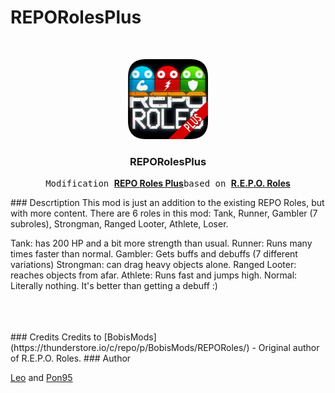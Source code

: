 # REPORolesPlus

<!-- PROJECT LOGO -->
<br />
<p align="center">
  <a href="https://thunderstore.io/c/repo/p/Piskotryasi/REPORolesPLUS/">
    <img src="icon.png" alt="Logo" width="128" height="128">
  </a>

  <h3 align="center">REPORolesPlus</h3>

  <p align="center">
    <samp>Modification </samp><a href="https://thunderstore.io/c/repo/p/Piskotryasi/REPORolesPLUS/"><strong>REPO Roles Plus</strong></a><samp>based on </samp><a href="https://thunderstore.io/c/repo/p/BobisMods/REPORoles/"><strong>R.E.P.O. Roles</strong></a>
    <br />
  </p>
</p>
### Descrtiption
This mod is just an addition to the existing REPO Roles, but with more content.
There are 6 roles in this mod: Tank, Runner, Gambler (7 subroles), Strongman, Ranged Looter, Athlete, Loser. 

Tank: has 200 HP and a bit more strength than usual.
Runner: Runs many times faster than normal.
Gambler: Gets buffs and debuffs (7 different variations)
Strongman: can drag heavy objects alone.
Ranged Looter: reaches objects from afar.
Athlete: Runs fast and jumps high.
Normal: Literally nothing. It's better than getting a debuff :)

<br/>
<br/>
<br/>
### Credits
Credits to [BobisMods](https://thunderstore.io/c/repo/p/BobisMods/REPORoles/) - Original author of R.E.P.O. Roles.
<!-- LICENSE -->
### Author

[Leo](https://leohorak.carrd.co) and [Pon95](https://github.com/pon95)
